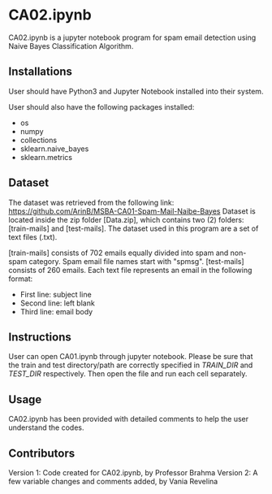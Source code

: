 # CA02.ipynb

CA02.ipynb is a jupyter notebook program for spam email detection using Naive Bayes Classification Algorithm.

## Installations

User should have Python3 and Jupyter Notebook installed into their system.

User should also have the following packages installed:
* os
* numpy
* collections
* sklearn.naive_bayes
* sklearn.metrics

## Dataset

The dataset was retrieved from the following link: https://github.com/ArinB/MSBA-CA01-Spam-Mail-Naibe-Bayes 
Dataset is located inside the zip folder [Data.zip], which contains two (2) folders: [train-mails] and [test-mails].
The dataset used in this program are a set of text files (.txt). 

[train-mails] consists of 702 emails equally divided into spam and non-spam category. Spam email file names start with "spmsg".
[test-mails] consists of 260 emails.
Each text file represents an email in the following format:

* First line: subject line
* Second line: left blank
* Third line: email body

## Instructions

User can open CA01.ipynb through jupyter notebook.
Please be sure that the train and test directory/path are correctly specified in *TRAIN_DIR* and *TEST_DIR* respectively.
Then open the file and run each cell separately.

## Usage

CA02.ipynb has been provided with detailed comments to help the user understand the codes.

## Contributors
Version 1: Code created for CA02.ipynb, by Professor Brahma
Version 2: A few variable changes and comments added, by Vania Revelina
